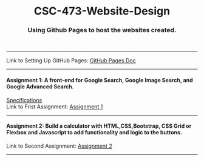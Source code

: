 <h1 align="center"> CSC-473-Website-Design </h1>
<h3 align="center"> Using Github Pages to host the websites created. </h3>
<br>
<hr>
Link to Setting Up GitHub Pages: <a href="https://docs.github.com/en/pages/getting-started-with-github-pages/creating-a-github-pages-site"> GitHub Pages Doc </a> 
<br>
<hr>
<h4>Assignment 1: A front-end for Google Search, Google Image Search, and Google Advanced Search.</h4>
<a href="https://cs50.harvard.edu/web/2020/projects/0/search/"> Specifications </a> <br>
Link to Frist Assignment: <a href="https://jiac-lin.github.io/Web-Design/Assignment_1/"> Assignment 1 </a>
<hr>
<h4>Assignment 2: Build a calculator with HTML,CSS,Bootstrap, CSS Grid or Flexbox and Javascript to add functionality and logic to the buttons.</h4>
Link to Second Assignment: <a href="https://jiac-lin.github.io/Web-Design/Assignment_2/"> Assignment 2 </a>
<hr>

